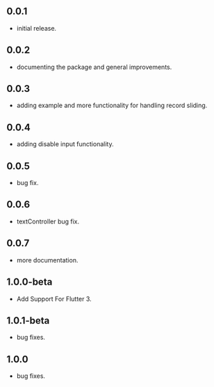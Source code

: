 ## 0.0.1

* initial release.
## 0.0.2

* documenting the package and general improvements.
## 0.0.3

* adding example and more functionality for handling record sliding.

## 0.0.4

* adding disable input functionality.

## 0.0.5

* bug fix.
## 0.0.6
* textController bug fix.
## 0.0.7
* more documentation.
## 1.0.0-beta
* Add Support For Flutter 3.
## 1.0.1-beta
* bug fixes.
## 1.0.0
* bug fixes.
